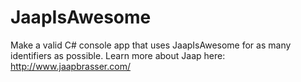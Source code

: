 # JaapIsAwesome
Make a valid C# console app that uses JaapIsAwesome for as many identifiers as possible. Learn more about Jaap here: http://www.jaapbrasser.com/

